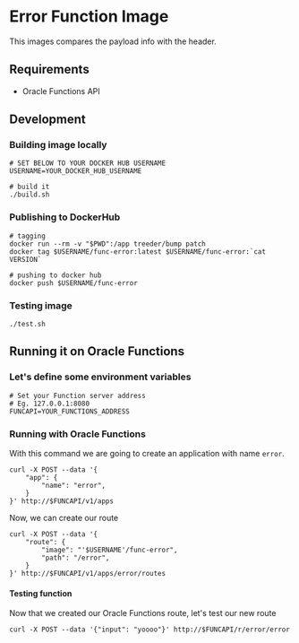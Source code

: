 # Error Function Image

This images compares the payload info with the header.

## Requirements

- Oracle Functions API

## Development

### Building image locally

```
# SET BELOW TO YOUR DOCKER HUB USERNAME
USERNAME=YOUR_DOCKER_HUB_USERNAME

# build it
./build.sh
```

### Publishing to DockerHub

```
# tagging
docker run --rm -v "$PWD":/app treeder/bump patch
docker tag $USERNAME/func-error:latest $USERNAME/func-error:`cat VERSION`

# pushing to docker hub
docker push $USERNAME/func-error
```

### Testing image

```
./test.sh
```

## Running it on Oracle Functions

### Let's define some environment variables

```
# Set your Function server address
# Eg. 127.0.0.1:8080
FUNCAPI=YOUR_FUNCTIONS_ADDRESS
```

### Running with Oracle Functions

With this command we are going to create an application with name `error`.

```
curl -X POST --data '{
    "app": {
        "name": "error",
    }
}' http://$FUNCAPI/v1/apps
```

Now, we can create our route

```
curl -X POST --data '{
    "route": {
        "image": "'$USERNAME'/func-error",
        "path": "/error",
    }
}' http://$FUNCAPI/v1/apps/error/routes
```

#### Testing function

Now that we created our Oracle Functions route, let's test our new route

```
curl -X POST --data '{"input": "yoooo"}' http://$FUNCAPI/r/error/error
```